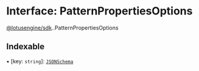 # Interface: PatternPropertiesOptions

[@lotusengine/sdk](../wiki/@lotusengine.sdk).[<internal>](../wiki/@lotusengine.sdk.%3Cinternal%3E).PatternPropertiesOptions

## Indexable

▪ [key: `string`]: [`JSONSchema`](../wiki/@lotusengine.sdk.%3Cinternal%3E#jsonschema)
